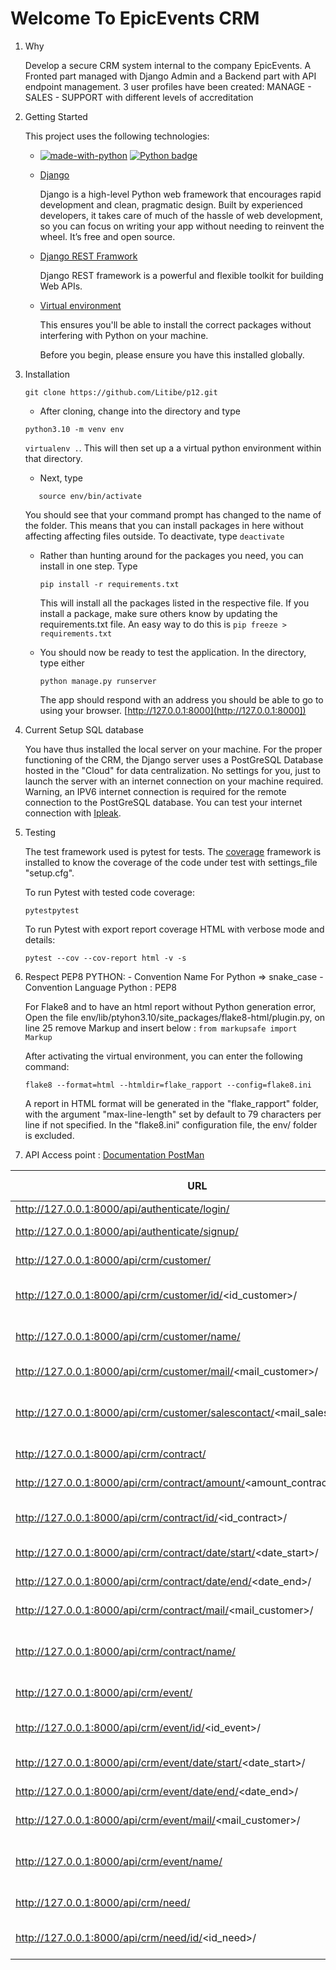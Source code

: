 # Welcome To EpicEvents CRM

1. Why

   Develop a secure CRM system internal to the company EpicEvents. A Fronted part managed with Django Admin and a Backend part with API endpoint management.
   3 user profiles have been created: MANAGE - SALES - SUPPORT with different levels of accreditation

2. Getting Started

   This project uses the following technologies:

   - [![made-with-python](https://img.shields.io/badge/Made%20with-Python-1f425f.svg)](https://www.python.org/)
   [![Python badge](https://img.shields.io/badge/Python->=3.10-blue.svg)](https://www.python.org/)


   - [Django](https://www.djangoproject.com)

     Django is a high-level Python web framework that encourages rapid development and clean, pragmatic design. Built by experienced developers, it takes care of much of the hassle of web development, so you can focus on writing your app without needing to reinvent the wheel. It’s free and open source.

   - [Django REST Framwork](https://www.django-rest-framework.org)

     Django REST framework is a powerful and flexible toolkit for building Web APIs.

   - [Virtual environment](https://virtualenv.pypa.io/en/stable/installation.html)

     This ensures you'll be able to install the correct packages without interfering with Python on your machine.

     Before you begin, please ensure you have this installed globally.



3. Installation
   ```shell
   git clone https://github.com/Litibe/p12.git
   ```

   - After cloning, change into the directory and type 
   ```shell
   python3.10 -m venv env
   ```
   <code>virtualenv .</code>. This will then set up a a virtual python environment within that directory.

   - Next, type 
   ```
      source env/bin/activate
      ```
      You should see that your command prompt has changed to the name of the folder. This means that you can install packages in here without affecting affecting files outside. To deactivate, type <code>deactivate</code>

   - Rather than hunting around for the packages you need, you can install in one step. Type 
      ```
      pip install -r requirements.txt
      ```
      This will install all the packages listed in the respective file. If you install a package, make sure others know by updating the requirements.txt file. An easy way to do this is 
         ```
         pip freeze > requirements.txt
         ```

   - You should now be ready to test the application. In the directory, type either 
      ```
      python manage.py runserver
      ```
      The app should respond with an address you should be able to go to using your browser.  [http://127.0.0.1:8000](http://127.0.0.1:8000])

4. Current Setup SQL database

   You have thus installed the local server on your machine. For the proper functioning of the CRM, the Django server uses a PostGreSQL Database hosted in the "Cloud" for data centralization. No settings for you, just to launch the server with an internet connection on your machine required.
   Warning, an IPV6 internet connection is required for the remote connection to the PostGreSQL database. You can test your internet connection with [Ipleak](https://ipleak.net).


5. Testing

   The test framework used is pytest for tests.
   The [coverage](https://coverage.readthedocs.io/en/6.3.2/) framework is installed to know the coverage of the code under test with settings_file "setup.cfg".

   To run Pytest with tested code coverage: 
   ```
   pytestpytest
   ```

   To run Pytest with export report coverage HTML with verbose mode and details:

   ```
   pytest --cov --cov-report html -v -s
   ```

6. Respect PEP8 PYTHON:
         - Convention Name
            For Python => snake_case
         - Convention Language Python : PEP8
      
      For Flake8 and to have an html report without Python generation error, Open the file env/lib/ptyhon3.10/site_packages/flake8-html/plugin.py, on line 25 remove Markup and insert below : 
       ```
         from markupsafe import Markup
       ```
      
      After activating the virtual environment, you can enter the following command:

      ```
      flake8 --format=html --htmldir=flake_rapport --config=flake8.ini
      ```

      A report in HTML format will be generated in the "flake_rapport" folder, with the argument "max-line-length" set by default to 79 characters per line if not specified.
       In the "flake8.ini" configuration file, the env/ folder is excluded.

7. API Access point : [Documentation PostMan](https://documenter.getpostman.com/view/16769688/Uyr7HyL3) 

| URL                                                                       | METHOD ACCEPTED  | Action                                                                                |   |   |
|---------------------------------------------------------------------------|------------------|---------------------------------------------------------------------------------------|---|---|
| http://127.0.0.1:8000/api/authenticate/login/                             | POST             | Get login token                                                                       
| http://127.0.0.1:8000/api/authenticate/signup/                            | POST             | Creation of a new user, if profile manage                                            
| http://127.0.0.1:8000/api/crm/customer/                                   | GET,POST         | Get list of all customers into DB or create it                                        |   |   |
| http://127.0.0.1:8000/api/crm/customer/id/<id_customer>/                  | GET, PUT, DELETE | Get a customer by this ID, update informations or delete.                             |   |   |
| http://127.0.0.1:8000/api/crm/customer/name/                              | GET              | Search a customer by last_name, first_name or last+first_name                         |   |   |
| http://127.0.0.1:8000/api/crm/customer/mail/<mail_customer>/              | GET              | Search a customer by this mail                                                        |   |   |
| http://127.0.0.1:8000/api/crm/customer/salescontact/<mail_sales_contact>/ | GET              | Search all Customer assigned for a Sale Contact by this mail (profile_staff=="Sales") |   |   |
| http://127.0.0.1:8000/api/crm/contract/                                   | GET, POST        | Get all contracts into DB or create it                                                |   |   |
| http://127.0.0.1:8000/api/crm/contract/amount/<amount_contract>/                   | GET              | Get contract by amount (with or without $)                                            |   |   |
| http://127.0.0.1:8000/api/crm/contract/id/<id_contract>/                  | GET,PUT, DELETE  | Get a contract by this ID, update informations or delete.                             |   |   |
| http://127.0.0.1:8000/api/crm/contract/date/start/<date_start>/                 | GET              | Search a contract by date_start                                                            |   |   |
| http://127.0.0.1:8000/api/crm/contract/date/end/<date_end>/                 | GET              | Search a contract by date_end                                                              |   |   |
| http://127.0.0.1:8000/api/crm/contract/mail/<mail_customer>/                 | GET              | Search contract by mail customer                                                              |   |   |
| http://127.0.0.1:8000/api/crm/contract/name/                 | GET              | Search a contract by last_name, first_name or last+first_name customer                                                           |   |   |
| http://127.0.0.1:8000/api/crm/event/                 | GET,  POST              | Get all events into DB or create it                                                       |   |   |
| http://127.0.0.1:8000/api/crm/event/id/<id_event>/                 | GET, PUT, DELETE             | Get a event by this ID, update informations or delete.                                                       |   |   |
| http://127.0.0.1:8000/api/crm/event/date/start/<date_start>/                 | GET              | Search a event by date_start                                                            |   |   |
| http://127.0.0.1:8000/api/crm/event/date/end/<date_end>/                 | GET              | Search a event by date_end                                                              |   |   |
| http://127.0.0.1:8000/api/crm/event/mail/<mail_customer>/                 | GET              | Search event by mail customer                                                              |   |   |
| http://127.0.0.1:8000/api/crm/event/name/                 | GET              | Search a event by last_name, first_name or last+first_name customer                                                         |   |   |
| http://127.0.0.1:8000/api/crm/need/                 | GET,  POST              | Get all needs into DB or create it                                                       |   |   |
| http://127.0.0.1:8000/api/crm/need/id/<id_need>/                 | GET, PUT, DELETE             | Get a need by this ID, update informations or delete.                                                       |   |   |